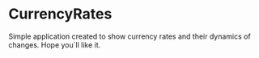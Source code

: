 # CurrencyRates
Simple application created to show currency rates and their dynamics of changes.
Hope you`ll like it.
